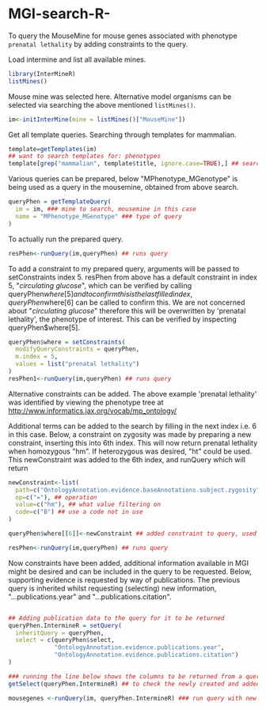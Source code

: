 # MGI-search-R-
To query the MouseMine for mouse genes associated with phenotype ```prenatal lethality``` by adding constraints to the query.

Load intermine and list all available mines.
```R
library(InterMineR)
listMines()
```
Mouse mine was selected here. Alternative model organisms can be selected via searching the above mentioned ```listMines()```.
```R
im<-initInterMine(mine = listMines()["MouseMine"])
```
Get all template queries. 
Searching through templates for mammalian.
```R
template=getTemplates(im)
## want to search templates for: phenotypes
template[grep("mammalian", template$title, ignore.case=TRUE),] ## search title column
```
Various queries can be prepared, below "MPhenotype_MGenotype" is being used as a query in the mousemine, obtained from above search.
```R
queryPhen = getTemplateQuery(
  im = im, ### mine to search, mousemine in this case
  name = "MPhenotype_MGenotype" ### type of query
)
```
To actually run the prepared query.
```R
resPhen<-runQuery(im,queryPhen) ## runs query
```
To add a constraint to my prepared query, arguments will be passed to setConstraints index 5.
resPhen from above has a default constraint in index 5, "*circulating glucose*", which can be verified by calling queryPhen$where[5] and to confirm this is the last filled index, queryPhen$where[6] can be called to confirm this. We are not concerned about "*circulating glucose*"  therefore this will be overwritten by 'prenatal lethality', the phenotype of interest. This can be verified by inspecting queryPhen$where[5].
```R
queryPhen$where = setConstraints(
  modifyQueryConstraints = queryPhen,
  m.index = 5,
  values = list("prenatal lethality")
)
resPhen1<-runQuery(im,queryPhen) ## runs query
```
Alternative constraints can be added. The above example 'prenatal lethality' was identified by viewing the phenotype tree at http://www.informatics.jax.org/vocab/mp_ontology/ 

Additional terms can be added to the search by filling in the next index i.e. 6 in this case. 
Below, a constraint on zygosity was made by preparing a new constraint, inserting this into 6th index. This will now return prenatal lethality when homozygous "hm". If heterozygous was desired, "ht" could be used. 
This newConstraint was added to the 6th index, and runQuery which will return 
```R
newConstraint<-list(
  path=c("OntologyAnnotation.evidence.baseAnnotations.subject.zygosity"), ## path where constraint put on
  op=c("="), ## operation
  value=c("hm"), ## what value filtering on
  code=c("B") ## use a code not in use
)

queryPhen$where[[6]]<-newConstraint ## added constraint to query, used 6 which was next free index

resPhen<-runQuery(im,queryPhen) ## runs query
```
Now constraints have been added, additional information available in MGI might be desired and can be included in the query
to be requested. Below, supporting evidence is requested by way of publications. The previous query is inherited
whilst requesting (selecting) new information, "...publications.year" and "...publications.citation".
```R

## Adding publication data to the query for it to be returned
queryPhen.IntermineR = setQuery(
  inheritQuery = queryPhen,
  select = c(queryPhen$select,
             "OntologyAnnotation.evidence.publications.year",
             "OntologyAnnotation.evidence.publications.citation")
)

### running the line below shows the columns to be returned from a query
getSelect(queryPhen.IntermineR) ## to check the newly created and added columns

mousegenes <-runQuery(im, queryPhen.IntermineR) ### run query with new requests included
```

